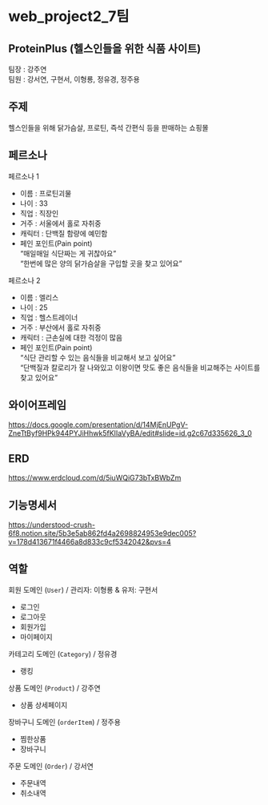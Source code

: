 # web_project2_7팀

## ProteinPlus (헬스인들을 위한 식품 사이트)
팀장 : 강주연  
팀원 : 강서연, 구현서, 이형룡, 정유경, 정주용

## 주제
헬스인들을 위해 닭가슴살, 프로틴, 즉석 간편식 등을 판매하는 쇼핑몰

## 페르소나
페르소나 1
- 이름 : 프로틴괴물
- 나이 : 33
- 직업 : 직장인
- 거주 : 서울에서 홀로 자취중
- 캐릭터 : 단백질 함량에 예민함
- 페인 포인트(Pain point)  
    “매일매일 식단짜는 게 귀찮아요”  
    “한번에 많은 양의 닭가슴살을 구입할 곳을 찾고 있어요”

페르소나 2
- 이름 : 엘리스
- 나이 : 25
- 직업 : 헬스트레이너
- 거주 : 부산에서 홀로 자취중
- 캐릭터 : 근손실에 대한 걱정이 많음
- 페인 포인트(Pain point)  
    “식단 관리할 수 있는 음식들을 비교해서 보고 싶어요”  
    “단백질과 칼로리가 잘 나와있고 이왕이면 맛도 좋은 음식들을 비교해주는 사이트를 찾고 있어요”

## 와이어프레임
https://docs.google.com/presentation/d/14MjEnUPgV-ZneTtByf9HPk944PYJiHhwk5fKIIaVyBA/edit#slide=id.g2c67d335626_3_0

## ERD
https://www.erdcloud.com/d/5iuWQiG73bTxBWbZm

## 기능명세서
https://understood-crush-6f8.notion.site/5b3e5ab862fd4a2698824953e9dec005?v=178d413671f4466a8d833c9cf5342042&pvs=4


## 역할
회원 도메인 (`User`) / 관리자: 이형룡 & 유저: 구현서
- 로그인
- 로그아웃
- 회원가입
- 마이페이지

카테고리 도메인 (`Category`) / 정유경
- 랭킹

상품 도메인 (`Product`) / 강주연
- 상품 상세페이지

장바구니 도메인 (`orderItem`) / 정주용
- 찜한상품
- 장바구니

주문 도메인 (`Order`) / 강서연
- 주문내역
- 취소내역
